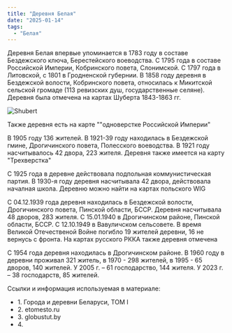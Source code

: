 ```yaml
---
title: "Деревня Белая"
date: "2025-01-14"
tags:
  - "Белая"
---
```


Деревня Белая впервые упоминается  в 1783 году в составе Бездежского ключа, Берестейского воеводства. С 1795 года в составе Российской Империи, Кобринского повета, Слонимской. С 1797 года в Литовской, с 1801 в Гродненской губернии.
В 1858 году деревня в Бездежской волости, Кобринского повета, относилась к Микитской сельской громаде (113 ревизских душ, государственные селяне).
Деревня была отмечена на картах Шуберта 1843-1863 гг.

![Shubert](https://github.com/user-attachments/assets/biala_shubert%201846-1863.png)

Также деревня есть на карте ""одноверстке Российской Империи"

В 1905 году 136 жителей. В 1921-39 году находилась в Бездежской гмине, Дрогичинского повета, Полесского воеводства. В 1921 году насчитывалось 42 двора, 223 жителя. 
Деревня также имеется на карту "Трехверстка"


С 1925 года в деревне действовала подпольная коммунистическая партия. В 1930-я году деревня насчитывала 42 двора, действовала началная школа.
Деревню можно найти на картах польского WIG


С 04.12.1939 года деревня находилась в Бездежской волости, Дрогичинского повета, Пинской области, БССР. Деревня насчитывала 48 дворов, 283 жителя. 
С 15.01.1940 в Дрогичинском районе, Пинской области, БССР. С 12.10.1949 в Вавуличском сельсовете. 
В время Великой Отечественой Войне погибло 19 жителей деревни, 16 не вернусь с фронта.
На картах русского РККА также деревня отмечена


С 1954 года деревня находилась в Дрогичинском районе. В 1960 году в деревни проживал 321 житель,  в 1970 - 298 жителей, в 1995 - 65 дворов, 140 жителей.
У 2005 г. – 61 господарство, 144 жителя. У 2023 г. – 38 господарств, 85 жителей.

Ссылки и информация используемая в материале:
- 1\. Города и деревни Беларуси, ТОМ I
- 2\. etomesto.ru
- 3\. globustut.by
- 4\. 
